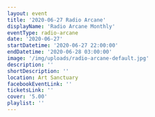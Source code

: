 ```yaml
---
layout: event
title: '2020-06-27 Radio Arcane'
displayName: 'Radio Arcane Monthly'
eventType: radio-arcane
date: '2020-06-27'
startDatetime: '2020-06-27 22:00:00'
endDatetime: '2020-06-28 03:00:00'
image: '/img/uploads/radio-arcane-default.jpg'
description: ''
shortDescription: ''
location: Art Sanctuary
facebookEventLink: ''
ticketsLink: ''
cover: '5.00'
playlist: ''
---
```

